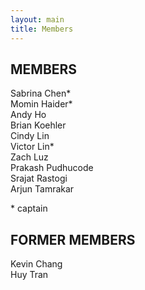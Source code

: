 ```yaml
---
layout: main
title: Members
---
```


## MEMBERS

- Sabrina Chen*
- Momin Haider*
- Andy Ho
- Brian Koehler
- Cindy Lin
- Victor Lin*
- Zach Luz
- Prakash Pudhucode
- Srajat Rastogi
- Arjun Tamrakar

\* captain

## FORMER MEMBERS

- Kevin Chang
- Huy Tran


<style>
ul {
  list-style-type: none;
  padding: 0;
  margin: 0;
}
</style>
